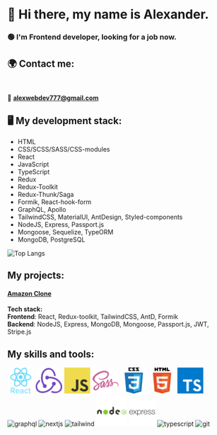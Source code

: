 # 👋 Hi there, my name is Alexander.

### 🟢 I'm Frontend developer, looking for a job now.

## 🌍 Contact me:

[<img alt="" src="https://img.shields.io/badge/Telegram-26A5E4.svg?&style=for-the-badge&logo=telegram"/>][tg]
[<img alt="" src="https://img.shields.io/badge/VKontakte-0077FF.svg?&style=for-the-badge&logo=vk"/>][vk]

📧 **alexwebdev777@gmail.com**

## 🖥 My development stack:

- HTML
- CSS/SCSS/SASS/CSS-modules
- React
- JavaScript
- TypeScript
- Redux
- Redux-Toolkit
- Redux-Thunk/Saga
- Formik, React-hook-form
- GraphQL, Apollo
- TailwindCSS, MaterialUI, AntDesign, Styled-components
- NodeJS, Express, Passport.js 
- Mongoose, Sequelize, TypeORM
- MongoDB, PostgreSQL

![Top Langs](https://github-readme-stats.vercel.app/api/top-langs/?username=SashaGitHub01&layout=compact)

##  My projects:
 #### [Amazon Clone][amazon]
 **Tech stack:**  
 **Frontend**: React, Redux-toolkit, TailwindCSS, AntD, Formik   
 **Backend**: NodeJS, Express, MongoDB, Mongoose, Passport.js, JWT, Stripe.js   

<h2 align="left">My skills and tools:</h2>
<p align="left">
   <a target="_blank" rel="noreferrer">
      <img src="https://raw.githubusercontent.com/devicons/devicon/master/icons/react/react-original-wordmark.svg"
         alt="react" width="60" height="60" />
   </a>
   <a target="_blank" rel="noreferrer">
      <img src="https://raw.githubusercontent.com/devicons/devicon/master/icons/redux/redux-original.svg" alt="redux"
         width="60" height="60" />
   </a>
   <a target="_blank" rel="noreferrer">
      <img src="https://raw.githubusercontent.com/devicons/devicon/master/icons/javascript/javascript-original.svg"
         alt="javascript" width="60" height="60" />
   </a>
   <a target="_blank" rel="noreferrer">
      <img src="https://raw.githubusercontent.com/devicons/devicon/master/icons/sass/sass-original.svg" alt="sass"
         width="60" height="60" />
   </a>
   <a target="_blank" rel="noreferrer">
      <img src="https://raw.githubusercontent.com/devicons/devicon/master/icons/css3/css3-original-wordmark.svg"
         alt="css3" width="60" height="60" />
   </a>
   <a target="_blank" rel="noreferrer">
      <img src="https://raw.githubusercontent.com/devicons/devicon/master/icons/html5/html5-original-wordmark.svg"
         alt="html5" width="60" height="60" />
   </a>
   <a target="_blank" rel="noreferrer">
      <img src="https://raw.githubusercontent.com/devicons/devicon/master/icons/typescript/typescript-original.svg"
         alt="typescript" width="60" height="60" />
   </a>

   <a target="_blank" rel="noreferrer">
      <img src="https://www.vectorlogo.zone/logos/graphql/graphql-icon.svg" alt="graphql" width="60" height="60" />
   </a>
   <a target="_blank" rel="noreferrer">
      <img src="https://cdn.worldvectorlogo.com/logos/nextjs-2.svg" alt="nextjs" width="70" height="70" />
   </a>
   <a target="_blank" rel="noreferrer">
      <img src="https://www.vectorlogo.zone/logos/tailwindcss/tailwindcss-icon.svg" alt="tailwind" width="60"
         height="60" />
   </a>
   <a target="_blank" rel="noreferrer">
      <img src="https://raw.githubusercontent.com/devicons/devicon/master/icons/nodejs/nodejs-original-wordmark.svg"
         alt="nodejs" width="70" height="70" />
   </a>
   <a target="_blank" rel="noreferrer">
      <img src="https://raw.githubusercontent.com/devicons/devicon/master/icons/express/express-original-wordmark.svg"
         alt="express" width="60" height="60" />
   </a>
   <a target="_blank" rel="noreferrer">
      <img src="https://www.vectorlogo.zone/logos/mongodb/mongodb-icon.svg" alt="typescript" width="60" height="60" />
   </a>
   <a target="_blank" rel="noreferrer">
      <img src="https://www.vectorlogo.zone/logos/postgresql/postgresql-icon.svg" alt="git" width="60" height="60" />
   </a>
</p>

[vk]:https://vk.com/id345872941
[tg]: https://t.me/Alexander123457788
<!---->
[git]: https://stark-oasis-90056.herokuapp.com/
[twitter]: https://ecstatic-goldstine-912dc4.netlify.app/
[amazon]: https://flamboyant-thompson-058c30.netlify.app/ 
[pizza]: https://stormy-temple-06069.herokuapp.com/home
[social]: https://agitated-bhabha-ba93cb.netlify.app/